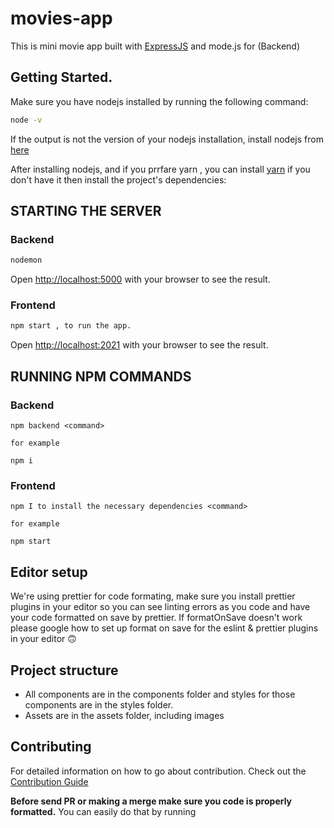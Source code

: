 # movies-app

This is mini movie app built with [ExpressJS](http://expressjs.com/) and mode.js for (Backend)

## Getting Started.

Make sure you have nodejs installed by running the following command:

```bash
node -v
```

If the output is not the version of your nodejs installation, install nodejs from [here](https://nodejs.org/en/download/)

After installing nodejs, and if you prrfare yarn , you can install [yarn](https://www.npmjs.com/package/yarn) if you don't have it then install the project's dependencies:



## STARTING THE SERVER

### Backend

```bash
nodemon 
```

Open [http://localhost:5000](http://localhost:5000) with your browser to see the result.

### Frontend

```bash
npm start , to run the app.

```

Open [http://localhost:2021](http://localhost:2021) with your browser to see the result.

## RUNNING NPM COMMANDS

### Backend

```
npm backend <command>

for example

npm i 
```

### Frontend

```
npm I to install the necessary dependencies <command>

for example

npm start 
```

## Editor setup

We're using prettier for code formating, make sure you install prettier plugins in your editor so you can
see linting errors as you code and have your code formatted on save by prettier. If formatOnSave doesn't work please google how to set up
format on save for the eslint & prettier plugins in your editor 🙃

## Project structure

- All components are in the components folder and styles for those components are in the styles folder.
- Assets are in the assets folder, including images

## Contributing

For detailed information on how to go about contribution. Check out the [Contribution Guide](docs/CONTRIBUTING.md)

**Before send PR or making a merge make sure you code is properly formatted.** You can easily do that by running

```
